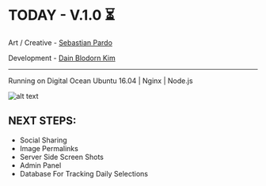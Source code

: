 # TODAY - V.1.0 ⏳

Art / Creative - [Sebastian Pardo](http://memory.is/ "Memory.is")  
  
Development - [Dain Blodorn Kim](https://dain.kim/ "Dain.Kim")

----------

Running on Digital Ocean Ubuntu 16.04 | Nginx | Node.js

![alt text](https://s3.amazonaws.com/dain-kim/wp-content/uploads/2017/10/04172450/today-sp.jpg "Today")

## NEXT STEPS:
+ Social Sharing
+ Image Permalinks
+ Server Side Screen Shots
+ Admin Panel
+ Database For Tracking Daily Selections
